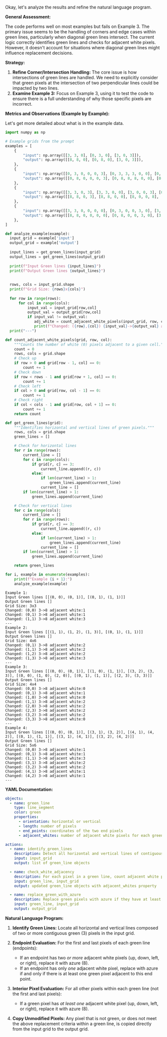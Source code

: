 Okay, let's analyze the results and refine the natural language program.

**General Assessment:**

The code performs well on most examples but fails on Example 3. The primary issue seems to be the handling of corners and edge cases within green lines, particularly when diagonal green lines intersect. The current logic correctly identifies green lines and checks for adjacent white pixels. However, it doesn't account for situations where diagonal green lines might influence replacement decisions.

**Strategy:**

1.  **Refine Corner/Intersection Handling:** The core issue is how intersections of green lines are handled. We need to explicitly consider that green pixels at the intersection of two perpendicular lines could be impacted by two lines.
2. **Examine Example 3:** Focus on Example 3, using it to test the code to ensure there is a full understanding of why those specific pixels are incorrect.

**Metrics and Observations (Example by Example):**

Let's get more detailed about what is in the example data.

``` python
import numpy as np

# Example grids from the prompt
examples = [
    {
        "input": np.array([[3, 3, 0], [0, 3, 0], [3, 0, 3]]),
        "output": np.array([[8, 8, 0], [0, 8, 0], [3, 0, 3]]),
    },
    {
        "input": np.array([[0, 3, 0, 0, 0, 3], [0, 3, 3, 3, 0, 0], [0, 0, 0, 0, 3, 0], [0, 3, 0, 0, 0, 0]]),
        "output": np.array([[0, 8, 0, 0, 0, 3], [0, 8, 8, 8, 0, 0], [0, 0, 0, 0, 3, 0], [0, 3, 0, 0, 0, 0]]),
    },
    {
        "input": np.array([[3, 3, 0, 3], [3, 3, 0, 0], [3, 0, 0, 3], [0, 0, 3, 3]]),
        "output": np.array([[8, 8, 0, 3], [8, 8, 0, 0], [8, 0, 0, 8], [0, 0, 8, 8]]),
    },
    {
        "input": np.array([[3, 3, 0, 0, 0, 0], [0, 3, 0, 0, 3, 0], [3, 0, 0, 0, 0, 0], [0, 3, 3, 0, 0, 0], [0, 3, 3, 0, 0, 3]]),
        "output": np.array([[8, 8, 0, 0, 0, 0], [0, 8, 0, 0, 3, 0], [3, 0, 0, 0, 0, 0], [0, 8, 8, 0, 0, 0], [0, 8, 8, 0, 0, 3]]),
    },
]

def analyze_example(example):
  input_grid = example['input']
  output_grid = example['output']
  
  input_lines = get_green_lines(input_grid)
  output_lines = get_green_lines(output_grid)
  
  print(f"Input Green lines {input_lines}")
  print(f"Output Green lines {output_lines}")
    
  
  rows, cols = input_grid.shape
  print(f"Grid Size: {rows}x{cols}")
  
  for row in range(rows):
      for col in range(cols):
          input_val = input_grid[row,col]
          output_val = output_grid[row,col]
          if input_val != output_val:
             adj_white = count_adjacent_white_pixels(input_grid, row, col)
             print(f"Changed: ({row},{col}) {input_val}->{output_val} adjacent white:{adj_white}")
  print("---")

def count_adjacent_white_pixels(grid, row, col):
    """Counts the number of white (0) pixels adjacent to a given cell."""
    count = 0
    rows, cols = grid.shape
    # Check up
    if row > 0 and grid[row - 1, col] == 0:
        count += 1
    # Check down
    if row < rows - 1 and grid[row + 1, col] == 0:
        count += 1
    # Check left
    if col > 0 and grid[row, col - 1] == 0:
        count += 1
    # Check right
    if col < cols - 1 and grid[row, col + 1] == 0:
        count += 1
    return count

def get_green_lines(grid):
    """Identifies horizontal and vertical lines of green pixels."""
    rows, cols = grid.shape
    green_lines = []

    # Check for horizontal lines
    for r in range(rows):
        current_line = []
        for c in range(cols):
            if grid[r, c] == 3:
                current_line.append((r, c))
            else:
                if len(current_line) > 1:
                    green_lines.append(current_line)
                current_line = []
        if len(current_line) > 1:
            green_lines.append(current_line)

    # Check for vertical lines
    for c in range(cols):
        current_line = []
        for r in range(rows):
            if grid[r, c] == 3:
                current_line.append((r, c))
            else:
                if len(current_line) > 1:
                    green_lines.append(current_line)
                current_line = []
        if len(current_line) > 1:
            green_lines.append(current_line)

    return green_lines

for i, example in enumerate(examples):
    print(f"Example {i + 1}:")
    analyze_example(example)


```
```
Example 1:
Input Green lines [[(0, 0), (0, 1)], [(0, 1), (1, 1)]]
Output Green lines []
Grid Size: 3x3
Changed: (0,0) 3->8 adjacent white:1
Changed: (0,1) 3->8 adjacent white:1
Changed: (1,1) 3->8 adjacent white:3
---
Example 2:
Input Green lines [[(1, 1), (1, 2), (1, 3)], [(0, 1), (1, 1)]]
Output Green lines []
Grid Size: 4x6
Changed: (0,1) 3->8 adjacent white:2
Changed: (1,1) 3->8 adjacent white:2
Changed: (1,2) 3->8 adjacent white:2
Changed: (1,3) 3->8 adjacent white:3
---
Example 3:
Input Green lines [[(0, 0), (0, 1)], [(1, 0), (1, 1)], [(3, 2), (3, 3)], [(0, 0), (1, 0), (2, 0)], [(0, 1), (1, 1)], [(2, 3), (3, 3)]]
Output Green lines []
Grid Size: 4x4
Changed: (0,0) 3->8 adjacent white:0
Changed: (0,1) 3->8 adjacent white:1
Changed: (1,0) 3->8 adjacent white:0
Changed: (1,1) 3->8 adjacent white:2
Changed: (2,0) 3->8 adjacent white:2
Changed: (2,3) 3->8 adjacent white:2
Changed: (3,2) 3->8 adjacent white:2
Changed: (3,3) 3->8 adjacent white:0
---
Example 4:
Input Green lines [[(0, 0), (0, 1)], [(3, 1), (3, 2)], [(4, 1), (4, 2)], [(0, 1), (1, 1)], [(3, 1), (4, 1)], [(3, 2), (4, 2)]]
Output Green lines []
Grid Size: 5x6
Changed: (0,0) 3->8 adjacent white:1
Changed: (0,1) 3->8 adjacent white:1
Changed: (1,1) 3->8 adjacent white:3
Changed: (3,1) 3->8 adjacent white:2
Changed: (3,2) 3->8 adjacent white:2
Changed: (4,1) 3->8 adjacent white:1
Changed: (4,2) 3->8 adjacent white:1
---

```
**YAML Documentation:**


```yaml
objects:
  - name: green_line
    type: line_segment
    color: green
    properties:
      - orientation: horizontal or vertical
      - length: number of pixels
      - end_points: coordinates of the two end pixels
      - adjacent_whites: number of adjacent white pixels for each green pixel in the line

actions:
  - name: identify_green_lines
    description: Detect all horizontal and vertical lines of contiguous green pixels.
    input: input_grid
    output: list of green_line objects

  - name: check_white_adjacency
    description: For each pixel in a green line, count adjacent white pixels.
    input: green_line, input_grid
    output: updated green_line objects with adjacent_whites property

  - name: replace_green_with_azure
    description: Replace green pixels with azure if they have at least one adjacent white pixel and are not endpoints; Endpoints are replaced IF part of a green line with more than one pixel and have one white neighbor or more than one white neighbor.
    input: green_line, input_grid
    output: output_grid

```


**Natural Language Program:**

1.  **Identify Green Lines:** Locate all horizontal and vertical lines composed of two or more contiguous green (3) pixels in the input grid.

2.  **Endpoint Evaluation:** For the first and last pixels of each green line (endpoints):
    *   If an endpoint has two *or more* adjacent white pixels (up, down, left, or right), replace it with azure (8).
    *   If an endpoint has only *one* adjacent white pixel, replace with azure if and only if there is at least one green pixel adjacent to this end point.

3.  **Interior Pixel Evaluation:** For all other pixels within each green line (not the first and last pixels):
    *    If a green pixel has *at least one* adjacent white pixel (up, down, left, or right), replace it with azure (8).

4.  **Copy Unmodified Pixels:** Any pixel that is not green, or does not meet the above replacement criteria within a green line, is copied directly from the input grid to the output grid.
